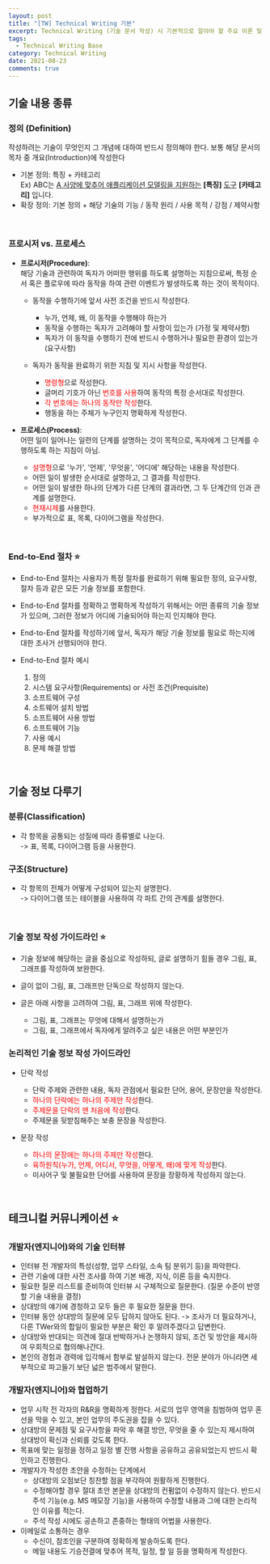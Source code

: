 ```yaml
---
layout: post
title: "[TW] Technical Writing 기본"
excerpt: Technical Writing (기술 문서 작성) 시 기본적으로 알아야 할 주요 이론 및 규칙 등에 관하여
tags:
  - Technical Writing Base
category: Technical Writing
date: 2021-08-23
comments: true
---
```


## 기술 내용 종류


### 정의 (Definition)

작성하려는 기술이 무엇인지 그 개념에 대하여 반드시 정의해야 한다. 보통 해당 문서의 목차 중 개요(Introduction)에 작성한다

- 기본 정의: 특징 + 카테고리 <br>
  Ex) ABC는 <U>A 사양에 맞추어 애플리케이션 모델링을 지원하는</U> **[특징]** <U>도구</U> **[카테고리]** 입니다.
- 확장 정의: 기본 정의 + 해당 기술의 기능 / 동작 원리 / 사용 목적 / 강점 / 제약사항

<br>

### 프로시저 vs. 프로세스

- **프로시저(Procedure)**:
  <Br> 해당 기술과 관련하여 독자가 어떠한 행위를 하도록 설명하는 지침으로써, 특정 순서 혹은 플로우에 따라 동작을 하여 관련 이벤트가 발생하도록 하는 것이 목적이다.
    - 동작을 수행하기에 앞서 사전 조건을 반드시 작성한다.
      - 누가, 언제, 왜, 이 동작을 수행해야 하는가
      - 동작을 수행하는 독자가 고려해야 할 사항이 있는가 (가정 및 제약사항)
      - 독자가 이 동작을 수행하기 전에 반드시 수행하거나 필요한 환경이 있는가 (요구사항)

    - 독자가 동작을 완료하기 위한 지침 및 지시 사항을 작성한다.
      - <span style="color:red">명령형</span>으로 작성한다.
      - 글머리 기호가 아닌 <span style="color:red">번호를 사용</span>하여 동작의 특정 순서대로 작성한다.
      - <span style="color:red">각 번호에는 하나의 동작만 작성</span>한다.
      - 행동을 하는 주체가 누구인지 명확하게 작성한다.

- **프로세스(Process)**:
  <Br> 어떤 일이 일어나는 일련의 단계를 설명하는 것이 목적으로, 독자에게 그 단계를 수행하도록 하는 지침이 아님.
    - <span style="color:red">설명형</span>으로 '누가', '언제', '무엇을', '어디에' 해당하는 내용을 작성한다.
    - 어떤 일이 발생한 순서대로 설명하고, 그 결과를 작성한다.
    - 어떤 일이 발생한 하나의 단계가 다른 단계의 결과라면, 그 두 단계간의 인과 관계를 설명한다.
    - <span style="color:red">현재시제</span>를 사용한다. 
    - 부가적으로 표, 목록, 다이어그램을 작성한다.

<br>

### End-to-End 절차 ⭐

- End-to-End 절차는 사용자가 특정 절차를 완료하기 위해 필요한 정의, 요구사항, 절차 등과 같은 모든 기술 정보를 포함한다.
- End-to-End 절차를 정확하고 명확하게 작성하기 위해서는 어떤 종류의 기술 정보가 있으며, 그러한 정보가 어디에 기술되어야 하는지 인지해야 한다.
- End-to-End 절차를 작성하기에 앞서, 독자가 해당 기술 정보를 필요로 하는지에 대한 조사거 선행되어야 한다.

- End-to-End 절차 예시
  1. 정의
  2. 시스템 요구사항(Requirements) or 사전 조건(Prequisite)
  3. 소프트웨어 구성
  4. 소트웨어 설치 방법
  5. 소프트웨어 사용 방법
  6. 소프트웨어 기능
  7. 사용 예시
  8. 문제 해결 방법

<br>

## 기술 정보 다루기


### 분류(Classification)
- 각 항목을 공통되는 성질에 따라 종류별로 나눈다.
  <br> -> 표, 목록, 다이어그램 등을 사용한다.

### 구조(Structure)
- 각 항목의 전체가 어떻게 구성되어 있는지 설명한다.
  <br> -> 다이어그램 또는 테이블을 사용하여 각 파트 간의 관계를 설명한다.

<br>

### 기술 정보 작성 가이드라인 ⭐

- 기술 정보에 해당하는 글을 중심으로 작성하되, 글로 설명하기 힘들 경우 그림, 표, 그래프를 작성하여 보완한다.

- 글이 없이 그림, 표, 그래프만 단독으로 작성하지 않는다.

- 글은 아래 사항을 고려하여 그림, 표, 그래프 위에 작성한다.
  - 그림, 표, 그래프는 무엇에 대해서 설명하는가
  - 그림, 표, 그래프에서 독자에게 알려주고 싶은 내용은 어떤 부분인가

### 논리적인 기술 정보 작성 가이드라인

- 단락 작성
  - 단락 주제와 관련한 내용, 독자 관점에서 필요한 단어, 용어, 문장만을 작성한다.
  - <span style="color:red">하나의 단락에는 하나의 주제만 작성</span>한다.
  - <span style="color:red">주제문을 단락의 맨 처음에 작성</span>한다.
  - 주제문을 뒷받침해주는 보충 문장을 작성한다.

- 문장 작성
  - <span style="color:red">하나의 문장에는 하나의 주제만 작성</span>한다.
  - <span style="color:red">육하원칙(누가, 언제, 어디서, 무엇을, 어떻게, 왜)에 맞게 작성</span>한다.
  - 미사어구 및 불필요한 단어를 사용하여 문장을 장황하게 작성하지 않는다.

<Br>

## 테크니컬 커뮤니케이션 ⭐


### 개발자(엔지니어)와의 기술 인터뷰

 - 인터뷰 전 개발자의 특성(성향, 업무 스타일, 소속 팀 분위기 등)을 파악한다.
 - 관련 기술에 대한 사전 조사를 하여 기본 배경, 지식, 이론 등을 숙지한다.
 - 필요한 질문 리스트를 준비하여 인터뷰 시 구체적으로 질문한다. (질문 수준이 반영할 기술 내용을 결정)
 - 상대방의 얘기에 경청하고 모두 들은 후 필요한 질문을 한다.  
 - 인터뷰 동안 상대방의 질문에 모두 답하지 않아도 된다. -> 조사가 더 필요하거나, 다른 TWer와의 합일이 필요한 부분은 확인 후 알려주겠다고 답변한다.
- 상대방와 반대되는 의견에 절대 반박하거나 논쟁하지 않되, 조건 및 방안을 제시하여 우회적으로 협의해나간다.
- 본인의 경험과 경력에 입각해서 함부로 발설하지 않는다. 전문 분야가 아니라면 세부적으로 파고들기 보단 넓은 범주에서 말한다.

### 개발자(엔지니어)와 협업하기

- 업무 시작 전 각자의 R&R을 명확하게 정한다. 서로의 업무 영역을 침범하여 업무 혼선을 막을 수 있고, 본인 업무의 주도권을 잡을 수 있다.
- 상대방의 문제점 및 요구사항을 파악 후 해결 방안, 무엇을 줄 수 있는지 제시하여 상대방이 확신과 신뢰를 갖도록 한다.
- 목표에 맞는 일정을 정하고 일정 별 진행 사항을 공유하고 공유되었는지 반드시 확인하고 진행한다.
- 개발자가 작성한 초안을 수정하는 단계에서 
  - 상대방의 오점보단 칭찬할 점을 부각하여 원활하게 진행한다.
  - 수정해야할 경우 절대 초안 본문을 상대방의 컨펌없이 수정하지 않는다. 반드시 주석 기능(e.g. MS 메모장 기능)을 사용하여 수정할 내용과 그에 대한 논리적인 이유를 적는다.
  - 주석 작성 시에도 공손하고 존중하는 형태의 어법을 사용한다.
- 이메일로 소통하는 경우
  - 수신이, 참조인을 구분하여 정확하게 발송하도록 한다.
  - 메일 내용도 기승전결에 맞추어 목적, 일정, 할 일 등을 명확하게 작성한다.







